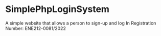# SimplePhpLoginSystem
A simple website that allows a person to sign-up and log In
Registration Number: ENE212-0081/2022
